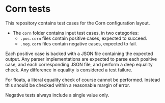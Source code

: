 # Corn tests

This repository contains test cases for the Corn configuration layout.

- The `corn` folder contains input test cases, in two categories:
    - `.pos.corn` files contain positive cases, expected to succeed.
    - `.neg.corn` files contain negative cases, expected to fail.

Each positive case is backed with a JSON file containing the expected output.
Any parser implementations are expected to parse each positive case, and each corresponding JSON file, and perform a deep equality check.
Any difference in equality is considered a test failure. 

For floats, a literal equality check of course cannot be performed. Instead this should be checked within a reasonable margin of error.

Negative tests always include a single value only.